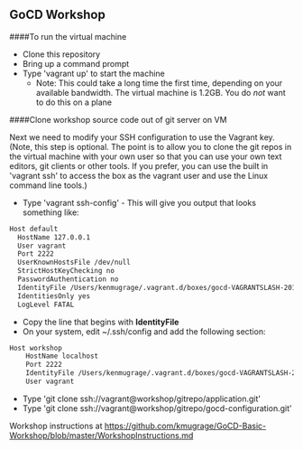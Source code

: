 
GoCD Workshop
----

####To run the virtual machine

* Clone this repository
* Bring up a command prompt 
* Type 'vagrant up' to start the machine
	* Note: This could take a long time the first time, depending on your available bandwidth. The virtual machine is 1.2GB. You do _not_ want to do this on a plane

####Clone workshop source code out of git server on VM

Next we need to modify your SSH configuration to use the Vagrant key. (Note, this step is optional. The point is to allow you to clone the git repos in the virtual machine with your own user so that you can use your own text editors, git clients or other tools. If you prefer, you can use the built in 'vagrant ssh' to access the box as the vagrant user and use the Linux command line tools.)

* Type 'vagrant ssh-config' - This will give you output that looks something like:

```markdown
Host default
  HostName 127.0.0.1
  User vagrant
  Port 2222
  UserKnownHostsFile /dev/null
  StrictHostKeyChecking no
  PasswordAuthentication no
  IdentityFile /Users/kenmugrage/.vagrant.d/boxes/gocd-VAGRANTSLASH-2016-workshop/1.0/virtualbox/vagrant_private_key
  IdentitiesOnly yes
  LogLevel FATAL
```

* Copy the line that begins with **IdentityFile**
* On your system, edit ~/.ssh/config and add the following section:

```markdown
Host workshop
    HostName localhost
    Port 2222
    IdentityFile /Users/kenmugrage/.vagrant.d/boxes/gocd-VAGRANTSLASH-2016-workshop/1.0/virtualbox/vagrant_private_key
    User vagrant
```

* Type 'git clone ssh://vagrant@workshop/gitrepo/application.git'
* Type 'git clone ssh://vagrant@workshop/gitrepo/gocd-configuration.git'

Workshop instructions at https://github.com/kmugrage/GoCD-Basic-Workshop/blob/master/WorkshopInstructions.md

